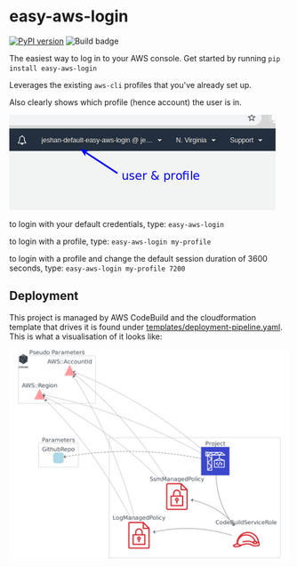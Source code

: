 # easy-aws-login
[![PyPI version](https://badge.fury.io/py/easy-aws-login.svg)](https://badge.fury.io/py/easy-aws-login)
![Build badge](https://codebuild.us-east-1.amazonaws.com/badges?uuid=eyJlbmNyeXB0ZWREYXRhIjoia2s2SzRNemtBQ2pIOWVVN2x6S3NnQWwrdGR1V001R1hhRmtESmdNZVVEaVhyMUV3WnNrWDhtVHFJcFdYeHdZbnhQQklXcyttei9BeVJCZnB3NU5iM0N3PSIsIml2UGFyYW1ldGVyU3BlYyI6IjRoUEN1dVZmTlVuekNWL0MiLCJtYXRlcmlhbFNldFNlcmlhbCI6MX0%3D&branch=master)

The easiest way to log in to your AWS console. Get started by running `pip install easy-aws-login`

Leverages the existing `aws-cli` profiles that you've already set up.

Also clearly shows which profile (hence account) the user is in.

![example](screenshot1.png)


to login with your default credentials, type:
`easy-aws-login`


to login with a profile, type:
`easy-aws-login my-profile`


to login with a profile and change the default session duration of 3600 seconds, type:
`easy-aws-login my-profile 7200`


## Deployment
This project is managed by AWS CodeBuild and the cloudformation template that drives it is found under [templates/deployment-pipeline.yaml](templates/deployment-pipeline.yaml). This is what a visualisation of it looks like:

![](/diagram.png)
